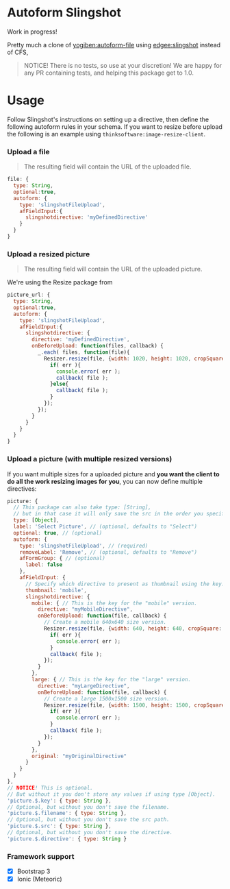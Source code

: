 Autoform Slingshot
==================

Work in progress!

Pretty much a clone of [yogiben:autoform-file](https://atmospherejs.com/yogiben/autoform-file) using [edgee:slingshot](https://atmospherejs.com/edgee/slingshot) instead of CFS,

> NOTICE! There is no tests, so use at your discretion!
> We are happy for any PR containing tests, and helping this package get to 1.0.

Usage
=====

Follow Slingshot's instructions on setting up a directive, then define the following autoform rules in your schema.  If you want to resize before upload the following is an example using `thinksoftware:image-resize-client`.

### Upload a file

> The resulting field will contain the URL of the uploaded file.

```js
file: {
  type: String,
  optional:true,
  autoform: {
    type: 'slingshotFileUpload',
    afFieldInput:{
      slingshotdirective: 'myDefinedDirective'
    }
  }
}
```

### Upload a resized picture

> The resulting field will contain the URL of the uploaded picture.

We're using the Resize package from

```js
picture_url: {
  type: String,
  optional:true,
  autoform: {
    type: 'slingshotFileUpload',
    afFieldInput:{
      slingshotdirective: {
        directive: 'myDefinedDirective',
        onBeforeUpload: function(files, callback) {
          _.each( files, function(file){
            Resizer.resize(file, {width: 1020, height: 1020, cropSquare: true}, function(err, file) {
              if( err ){
                console.error( err );
                callback( file );
              }else{
                callback( file );
              }
            });
          });
        }
      }
    }
  }
}
```

### Upload a picture (with multiple resized versions)

If you want multiple sizes for a uploaded picture and **you want the client to do all the work resizing images for you**, you can now define multiple directives:

```js
picture: {
  // This package can also take type: [String],
  // but in that case it will only save the src in the order you specified in the directives.
  type: [Object],
  label: 'Select Picture', // (optional, defaults to "Select")
  optional: true, // (optional)
  autoform: {
    type: 'slingshotFileUpload', // (required)
    removeLabel: 'Remove', // (optional, defaults to "Remove")
    afFormGroup: { // (optional)
      label: false
    },
    afFieldInput: {
      // Specify which directive to present as thumbnail using the key.
      thumbnail: 'mobile',
      slingshotdirective: {
        mobile: { // This is the key for the "mobile" version.
          directive: "myMobileDirective",
          onBeforeUpload: function(file, callback) {
            // Create a mobile 640x640 size version.
            Resizer.resize(file, {width: 640, height: 640, cropSquare: true}, function(err, file) {
              if( err ){
                console.error( err );
              }
              callback( file );
            });
          }
        },
        large: { // This is the key for the "large" version.
          directive: "myLargeDirective",
          onBeforeUpload: function(file, callback) {
            // Create a large 1500x1500 size version.
            Resizer.resize(file, {width: 1500, height: 1500, cropSquare: false}, function(err, file) {
              if( err ){
                console.error( err );
              }
              callback( file );
            });
          }
        },
        original: "myOriginalDirective"
      }
    }
  }
},
// NOTICE! This is optional.
// But without it you don't store any values if using type [Object].
'picture.$.key': { type: String },
// Optional, but without you don't save the filename.
'picture.$.filename': { type: String },
// Optional, but without you don't save the src path.
'picture.$.src': { type: String },
// Optional, but without you don't save the directive.
'picture.$.directive': { type: String }
```

### Framework support

- [x] Bootstrap 3
- [x] Ionic (Meteoric)
